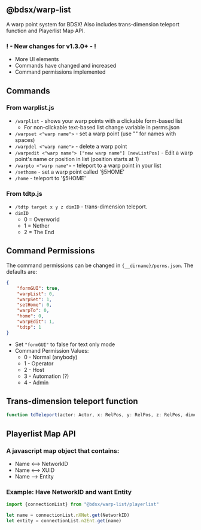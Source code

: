
## @bdsx/warp-list
A warp point system for BDSX!
Also includes trans-dimension teleport function and Playerlist Map API.

### ! - New changes for v1.3.0+ - ! 
* More UI elements
* Commands have changed and increased
* Command permissions implemented



## Commands

### From warplist.js
* `/warplist` - shows your warp points with a clickable form-based list
  * For non-clickable text-based list change variable in perms.json
* `/warpset <"warp name">` - set a warp point (use "" for names with spaces)
* `/warpdel <"warp name">` - delete a warp point
* `/warpedit <"warp name"> ["new warp name"] [newListPos]` - Edit a warp point's name or position in list (position starts at 1)
* `/warpto <"warp name">` - teleport to a warp point in your list
* `/sethome` - set a warp point called '§5HOME'
* `/home` - teleport to '§5HOME'

### From tdtp.js
* `/tdtp target x y z dimID` - trans-dimension teleport. 
* `dimID`
  * 0 = Overworld
  * 1 = Nether
  * 2 = The End



## Command Permissions
The command permissions can be changed in `{__dirname}/perms.json`. The defaults are:
```json
{
    "formGUI": true,
    "warpList": 0,
    "warpSet": 1,
    "setHome": 0,
    "warpTo": 0,
    "home": 0,
    "warpEdit": 1,
    "tdtp": 1
}
```
* Set `"formGUI"` to false for text only mode
* Command Permission Values:
  * 0 - Normal (anybody)
  * 1 - Operator
  * 2 - Host
  * 3 - Automation (?)
  * 4 - Admin



## Trans-dimension teleport function
```ts
function tdTeleport(actor: Actor, x: RelPos, y: RelPos, z: RelPos, dimensionId?: number)
```


## Playerlist Map API
### A javascript map object that contains:
* Name <--> NetworkID
* Name <--> XUID
* Name --> Entity

### Example: Have NetworkID and want Entity

```ts
import {connectionList} from "@bdsx/warp-list/playerlist"

let name = connectionList.nXNet.get(NetworkID)
let entity = connectionList.n2Ent.get(name)
```
